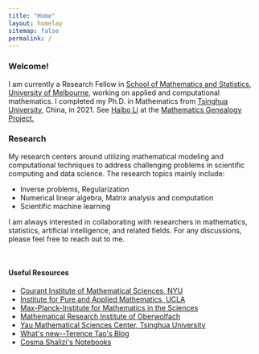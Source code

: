 ```yaml
---
title: "Home"
layout: homelay
sitemap: false
permalink: /
---
```



<div style="margin-top:10px;"></div>

### Welcome!

I am currently a Research Fellow in <a href='https://ms.unimelb.edu.au/' target='_blank'>School of Mathematics and Statistics, University of Melbourne<a>, working on applied and computational mathematics. I completed my Ph.D. in Mathematics from <a href='https://www.tsinghua.edu.cn/en/' target='_blank'>Tsinghua University<a>, China, in 2021. See <a href='https://mathgenealogy.org/id.php?id=273430' target='_blank'>Haibo Li<a> at the <a href='https://en.wikipedia.org/wiki/Mathematics_Genealogy_Project' target='_blank'>Mathematics Genealogy Project.<a>


### Research

My research centers around utilizing mathematical modeling and computational techniques to address challenging problems in scientific computing and data science. The research topics mainly include:
* Inverse problems, Regularization
* Numerical linear algebra, Matrix analysis and computation
* Scientific machine learning

I am always interested in collaborating with researchers in mathematics, statistics, artificial intelligence, and related fields. For any discussions, please feel free to reach out to me.
<br/>


<br/> 


#### Useful Resources

* <a href='https://cims.nyu.edu/dynamic/' target='_blank'><font class="resource-link">Courant Institute of Mathematical Sciences, NYU</font></a>
* <a href='https://www.ipam.ucla.edu/' target='_blank'><font class="resource-link">Institute for Pure and Applied Mathematics, UCLA</font></a>
* <a href='https://www.mis.mpg.de/' target='_blank'><font class="resource-link">Max-Planck-Institute for Mathematics in the Sciences</font></a>
* <a href='https://www.mfo.de/' target='_blank'><font class="resource-link">Mathematical Research Institute of Oberwolfach</font></a>
* <a href='https://ymsc.tsinghua.edu.cn/en/index.htm' target='_blank'><font class="resource-link">Yau Mathematical Sciences Center, Tsinghua University</font></a>
* <a href='https://terrytao.wordpress.com/' target='_blank'><font class="resource-link">What's new--Terence Tao's Blog</font></a>
* <a href='http://bactra.org/notebooks/' target='_blank'><font class="resource-link">Cosma Shalizi's Notebooks</font></a>





